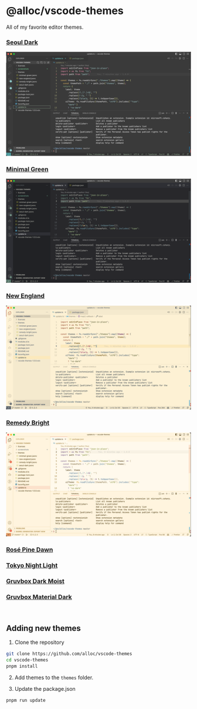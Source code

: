# @alloc/vscode-themes

All of my favorite editor themes.

### [Seoul Dark](https://github.com/aleclarson/vscode-seoul-dark)

<img src="https://raw.githubusercontent.com/alloc/vscode-themes/master/screenshots/seoul-dark.png" width="600" />

### [Minimal Green](https://github.com/mdoyleaz/vs-code-theme-minimal_green)

<img src="https://raw.githubusercontent.com/alloc/vscode-themes/master/screenshots/minimal-green.png" width="600" />

### [New England](https://github.com/dustypomerleau/new-england)

<img src="https://raw.githubusercontent.com/alloc/vscode-themes/master/screenshots/new-england.png" width="600" />

### [Remedy Bright](https://github.com/robertrossmann/vscode-remedy)

<img src="https://raw.githubusercontent.com/alloc/vscode-themes/master/screenshots/remedy-bright.png" width="600" />

### [Rosé Pine Dawn](https://github.com/rose-pine/vscode)

### [Tokyo Night Light](https://github.com/enkia/tokyo-night-vscode-theme)

### [Gruvbox Dark Moist](https://github.com/CraigglesO/gruvbox-dark-moist-vscode)

### [Gruvbox Material Dark](https://marketplace.visualstudio.com/items?itemName=EstevamSouza.the-best-themes-for-programmers)

&nbsp;

## Adding new themes

1. Clone the repository

```sh
git clone https://github.com/alloc/vscode-themes
cd vscode-themes
pnpm install
```

2. Add themes to the `themes` folder.

3. Update the package.json

```
pnpm run update
```
